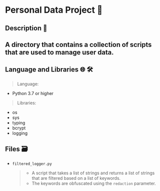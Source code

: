 # Personal Data Project :closed_lock_with_key:

## Description :page_facing_up:
A directory that contains a collection of scripts that are used to manage user data.
---

## Language and Libraries :globe_with_meridians: :hammer_and_wrench:
> Language:
- Python 3.7 or higher

> Libraries:
- os
- sys
- typing
- bcrypt
- logging

## Files :card_file_box:
- `filtered_logger.py`
    > - A script that takes a list of strings and returns a list of strings that are filtered based on a list of keywords.
    > - The keywords are obfuscated using the `redaction` parameter.
